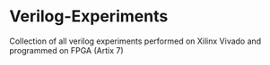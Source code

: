# Verilog-Experiments
Collection of all verilog experiments performed on Xilinx Vivado and programmed on FPGA (Artix 7)
